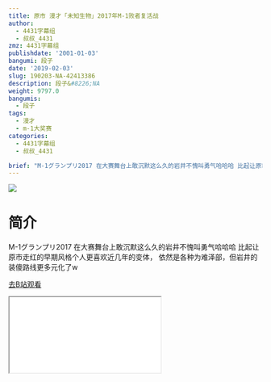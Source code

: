 ```yaml
---
title: 原市 漫才「未知生物」2017年M-1败者复活战
author:
  - 4431字幕组
  - 叔叔_4431
zmz: 4431字幕组
publishdate: '2001-01-03'
bangumi: 段子
date: '2019-02-03'
slug: 190203-NA-42413386
description: 段子&#8226;NA
weight: 9797.0
bangumis:
  - 段子
tags:
  - 漫才
  - m-1大奖赛
categories:
  - 4431字幕组
  - 叔叔_4431

brief: "M-1グランプリ2017 在大赛舞台上敢沉默这么久的岩井不愧叫勇气哈哈哈 比起让原市走红的早期风格个人更喜欢近几年的变体， 依然是各种为难泽部，但岩井的装傻路线更多元化了w"
---
```

![](https://i.imgur.com/kOx5UKe.jpg)
# 简介  
M-1グランプリ2017
在大赛舞台上敢沉默这么久的岩井不愧叫勇气哈哈哈
比起让原市走红的早期风格个人更喜欢近几年的变体，
依然是各种为难泽部，但岩井的装傻路线更多元化了w  

[去B站观看](https://www.bilibili.com/video/av42413386/)
<div class ="resp-container"><iframe class="testiframe" src="//player.bilibili.com/player.html?aid=42413386"", scrolling="no", allowfullscreen="true" > </iframe></div> 

